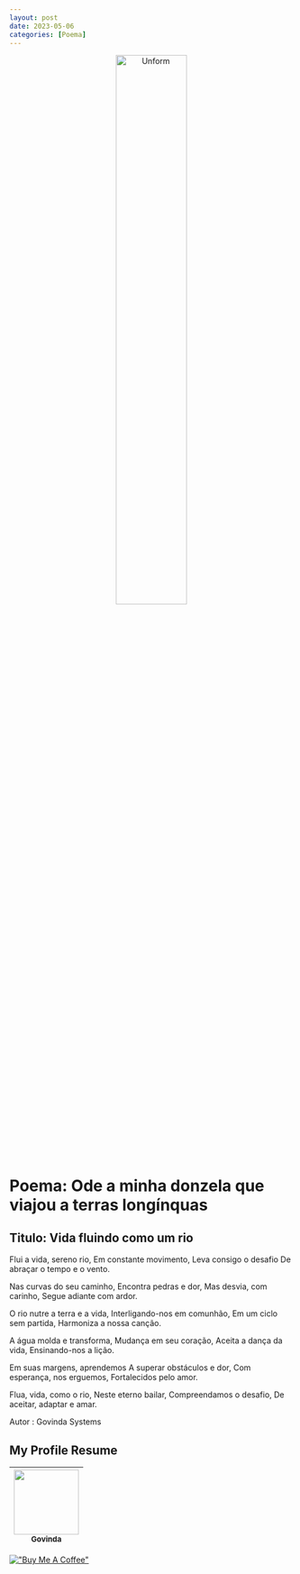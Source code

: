 ```yaml
---
layout: post
date: 2023-05-06
categories: [Poema]
---
```


<p align="center">
<img src="https://i.giphy.com/media/QnU6mOrBbElaIQz4Fe/giphy.webp" height="50%" width="50%" alt="Unform" />
</p>

# Poema: Ode a minha donzela que viajou a terras longínquas 

## Titulo: Vida fluindo como um rio

Flui a vida, sereno rio,
Em constante movimento,
Leva consigo o desafio
De abraçar o tempo e o vento.

Nas curvas do seu caminho,
Encontra pedras e dor,
Mas desvia, com carinho,
Segue adiante com ardor.

O rio nutre a terra e a vida,
Interligando-nos em comunhão,
Em um ciclo sem partida,
Harmoniza a nossa canção.

A água molda e transforma,
Mudança em seu coração,
Aceita a dança da vida,
Ensinando-nos a lição.

Em suas margens, aprendemos
A superar obstáculos e dor,
Com esperança, nos erguemos,
Fortalecidos pelo amor.

Flua, vida, como o rio,
Neste eterno bailar,
Compreendamos o desafio,
De aceitar, adaptar e amar.

Autor : Govinda Systems

## My Profile Resume

| [<img src="https://avatars.githubusercontent.com/u/498332?s=400&u=9b7a8aa8743ec4dd3c84d8c382aa31fb1b6c8abf&v=4" width=115><br><sub>Govinda</sub>](https://github.com/govinda777) |
| :---: |

[!["Buy Me A Coffee"](https://user-images.githubusercontent.com/1376749/120938564-50c59780-c6e1-11eb-814f-22a0399623c5.png)](https://www.buymeacoffee.com/govinda777)

